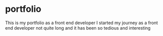 # portfolio
This is my portfolio as a front end developer
I started my journey as a front end developer not quite long and it has been so tedious and interesting 
